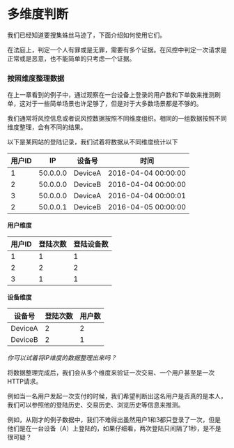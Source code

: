 # 多维度判断

我们已经知道要搜集蛛丝马迹了，下面介绍如何使用它们。

在法庭上，判定一个人有罪或是无罪，需要有多个证据。在风控中判定一次请求是正常或是恶意，也不能简单的只考虑一个证据。

### 按照维度整理数据

在上一章看到的例子中，通过观察在一台设备上登录的用户数和下单数来推测刷单，这对于一些简单场景也许足够了，但是对于大多数场景都是不够的。

我们通常将风控信息或者说风控数据按照不同维度组织。相同的一组数据按照不同维度整理，会有不同的结果。

以下是某网站的登陆记录，我们试着将数据从不同维度统计以下

| 用户ID | IP |设备号| 时间 |
| -- | -- | -- |--|
| 1 | 50.0.0.0 |DeviceA| 2016-04-04 00:00:00 |
| 2 | 50.0.0.0 |DeviceB| 2016-04-04 00:00:00 |
| 3 | 50.0.0.0 |DeviceA| 2016-04-04 00:00:01 |
| 2 | 50.0.0.1 |DeviceB| 2016-04-05 00:00:00 |

**用户维度** 

| 用户ID | 登陆次数 | 登陆设备数 |
| -- | -- | -- |
| 1 | 1 | 1 |
| 2 | 2 | 2 |
| 3 | 1 | 1 |

**设备维度** 

| 设备号 | 登陆次数 | 用户数 |
| -- | -- | -- |
| DeviceA | 2 | 2 |
| DeviceB | 2 | 1 |

_你可以试着将IP维度的数据整理出来吗？_

将数据整理完成后，我们会从多个维度来验证一次交易、一个用户甚至是一次HTTP请求。

例如当一名用户发起一次支付的时候，我们希望判断出这名用户是否真的是本人，我们可以参照他的登陆历史、交易历史、浏览历史等信息来推测。

例如，从刚才的例子数据中，我们不难得出虽然用户1和3都只登录了一次，但是他们是在一台设备（A）上登陆的，如果仔细看，两次登陆只间隔了1秒，是不是很可疑？


